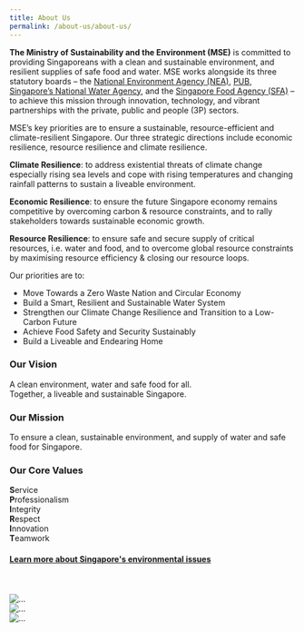 ```yaml
---
title: About Us
permalink: /about-us/about-us/
---
```


<head>
<link rel="stylesheet" href="https://maxcdn.bootstrapcdn.com/bootstrap/4.0.0/css/bootstrap.min.css" integrity="sha384-Gn5384xqQ1aoWXA+058RXPxPg6fy4IWvTNh0E263XmFcJlSAwiGgFAW/dAiS6JXm" crossorigin="anonymous">
</head>

**The Ministry of Sustainability and the Environment (MSE)** is committed to providing Singaporeans with a clean and sustainable environment, and resilient supplies of safe food and water. MSE works alongside its three statutory boards – the [National Environment Agency (NEA)](https://www.nea.gov.sg/), [PUB, Singapore’s National Water Agency](https://www.pub.gov.sg/), and the [Singapore Food Agency (SFA)](https://www.sfa.gov.sg/) – to achieve this mission through innovation, technology, and vibrant partnerships with the private, public and people (3P) sectors.

MSE’s key priorities are to ensure a sustainable, resource-efficient and climate-resilient Singapore. Our three strategic directions include economic resilience, resource resilience and climate resilience.

**Climate Resilience**: to address existential threats of climate change especially rising sea levels and cope with rising temperatures and changing rainfall patterns to sustain a liveable environment. 

**Economic Resilience**: to ensure the future Singapore economy remains competitive by overcoming carbon & resource constraints, and to rally stakeholders towards sustainable economic growth.

**Resource Resilience**: to ensure safe and secure supply of critical resources, i.e. water and food, and to overcome global resource constraints by maximising resource efficiency & closing our resource loops. 

Our priorities are to:
* Move Towards a Zero Waste Nation and Circular Economy
* Build a Smart, Resilient and Sustainable Water System
* Strengthen our Climate Change Resilience and Transition to a Low-Carbon Future
* Achieve Food Safety and Security Sustainably
* Build a Liveable and Endearing Home



### Our Vision

A clean environment, water and safe food for all.  
Together, a liveable and sustainable Singapore.

### Our Mission

To ensure a clean, sustainable environment, and supply of water and safe food for Singapore.

### Our Core Values

**S**ervice  
**P**rofessionalism  
**I**ntegrity  
**R**espect  
**I**nnovation  
**T**eamwork


#### [Learn more about Singapore's environmental issues](/issues/overview/ "Learn The Issues")

<br>
<br>

<!-- Custom. Done with bootstrap but doesn't work on staging -->

<div class="d-flex justify-content-around">
    <div class="w-25">
     <img src="https://www.logolynx.com/images/logolynx/9f/9f865ea56817d97ab1b4823270a952d9.png" class="img-fluid" alt="...">
     <!-- try width: 33% height: auto -->
    </div>
    <div class="w-25">
     <img src="https://www.openinnovationnetwork.sg/images/network/NEA%20Logo.jpg" class="img-fluid" alt="...">
     </div>
    <div class="w-25">
     <img src="https://www.sfa.gov.sg/images/default-source/food-for-thought/sfa-logo357b8e7e76af46cca45da61a2dde4a7e.tmb-600_315.png" class="img-fluid" alt="...">
    </div>
</div>
